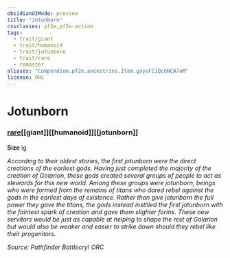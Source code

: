 ```yaml
---
obsidianUIMode: preview
title: "Jotunborn"
cssclasses: pf2e,pf2e-action
tags:
  - trait/giant
  - trait/humanoid
  - trait/jotunborn
  - trait/rare
  - remaster
aliases: "Compendium.pf2e.ancestries.Item.gayvFCiQcGNCA7aM"
license: ORC
---
```

# Jotunborn

### [rare](rare "Rare Rarity Trait")[[giant]][[humanoid]][[jotunborn]]



**Size** lg


_According to their oldest stories, the first jotunborn were the direct creations of the earliest gods. Having just completed the majority of the creation of Golarion, these gods created several groups of people to act as stewards for this new world. Among these groups were jotunborn, beings who were formed from the remains of titans who dared rebel against the gods in the earliest days of existence. Rather than give jotunborn the full power they gave the titans, the gods instead instilled the first jotunborn with the faintest spark of creation and gave them slighter forms. These new servitors would be just as capable at helping to shape the rest of Golarion but would also be weaker and easier to strike down should they rebel like their progenitors._

*Source: Pathfinder Battlecry!*
*ORC*